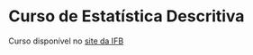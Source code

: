 # Curso de Estatística Descritiva

Curso disponível no [site da IFB](https://nead.ifb.edu.br/course/view.php?id=6313)

